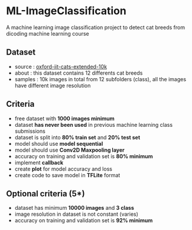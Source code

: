 # ML-ImageClassification
A machine learning image classification project to detect cat breeds from dicoding machine learning course

## Dataset
* source : [oxford-iit-cats-extended-10k](https://www.kaggle.com/datasets/doctrinek/oxford-iiit-cats-extended-10k)
* about : this dataset contains 12 differents cat breeds
* samples : 10k images in total from 12 subfolders (class), all the images have different image resolution

## Criteria
- free dataset with **1000 images minimum**
- dataset **has never been used** in previous machine learning class submissions
- dataset is split into **80% train set** and **20% test set**
- model should use **model sequential**
- model should use **Conv2D Maxpooling layer**
- accuracy on training and validation set is **80% minimum**
- implement **callback**
- create **plot** for model accuracy and loss
- create code to save model in **TFLite** format

## Optional criteria (5*)
- dataset has minimum **10000 images** and **3 class**
- image resolution in dataset is not constant (varies)
- accuracy on training and validation set is **92% minimum**
